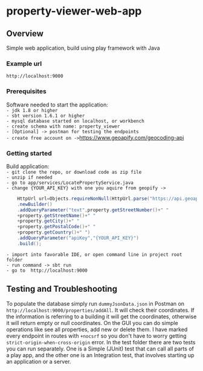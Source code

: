 # property-viewer-web-app 

## Overview

Simple web application, build using play framework with Java

### Example url

    http://localhost:9000

### Prerequisites

Software needed to start the application:\
```- jdk 1.8 or higher```\
```- sbt version 1.6.1 or higher```\
```- mysql database started on localhost, or workbench```\
```- create schema with name: property_viewer```\
```- [Optional] -> postman for testing the endpoints```\
```- create free account on ->```https://www.geoapify.com/geocoding-api

### Getting started

Build application:\
```- git clone the repo, or download code as zip file```\
```- unzip if needed```\
```- go to app/services/LocatePropertyService.java```\
```- change {YOUR_API_KEY} with one you aquire from geopify ->```
```java
    HttpUrl url=Objects.requireNonNull(HttpUrl.parse("https://api.geoapify.com/v1/geocode/search"))
    .newBuilder()
    .addQueryParameter("text",property.getStreetNumber()+" "
    +property.getStreetName()+" "
    +property.getCity()+" "
    +property.getPostalCode()+" "
    +property.getCountry()+" ")
    .addQueryParameter("apiKey","{YOUR_API_KEY}")
    .build();
```   
```- import into favorable IDE, or open command line in project root folder```\
```- run command -> sbt run```\
```- go to  http://localhost:9000```

## Testing and Troubleshooting

To populate the database simply run ```dummyJsonData.json``` in Postman on ```http://localhost:9000/properties/addAll```. 
It will check their coordinates. If the information is referring to a building it will get the coordinates, otherwise it will
return empty or null coordinates. On the GUI you can do simple operations like see all properties, add new or delete them. 
I have marked every endpoint in routes with ```+nocsrf``` so you don't have to worry getting 
```strict-origin-when-cross-origin``` error. In the test folder there are two tests you can run separately. 
One is a Simple (JUnit) test that can call all parts of a play app, and the other one is an
Integration test, that involves starting up an application or a server.
